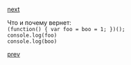 <a href="03.md">next</a>

<div>
Что и почему вернет:

<br/>
<code>(function() { var foo = boo = 1; })();</code>
<br/>
<code>console.log(foo)</code>
<br/>
<code>console.log(boo)</code>
</div>

<a href="01.md">prev</a>